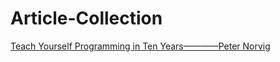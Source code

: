 # Article-Collection
[Teach Yourself Programming in Ten Years————Peter Norvig](https://norvig.com/21-days.html)
